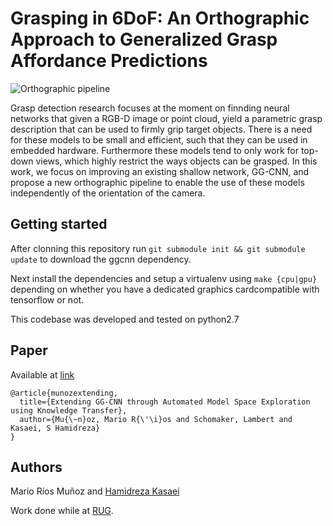 # Grasping in 6DoF: An Orthographic Approach to Generalized Grasp Affordance Predictions

![Orthographic pipeline](https://github.com/m-rios/msc-thesis/blob/master/data/results/Plots/pipeline2.png)

Grasp detection research focuses at the moment on finnding neural networks that given a
RGB-D image or point cloud, yield a parametric grasp description that can be used to
firmly grip target objects. There is a need for these models to be small and efficient, such
that they can be used in embedded hardware. Furthermore these models tend to only
work for top-down views, which highly restrict the ways objects can be grasped. In this
work, we focus on improving an existing shallow network, GG-CNN, and propose a new
orthographic pipeline to enable the use of these models independently of the orientation
of the camera.

## Getting started

After clonning this repository run `git submodule init && git submodule update`
to download the ggcnn dependency.

Next install the dependencies and setup a virtualenv using `make {cpu|gpu}`
depending on whether you have a dedicated graphics cardcompatible with tensorflow or not.

This codebase was developed and tested on python2.7

## Paper
Available at [link](https://www.ai.rug.nl/oel/papers/extending_GG-CNN_OEL.pdf)

```
@article{munozextending,
  title={Extending GG-CNN through Automated Model Space Exploration using Knowledge Transfer},
  author={Mu{\~n}oz, Mario R{\'\i}os and Schomaker, Lambert and Kasaei, S Hamidreza}
}
```

## Authors
Mario Ríos Muñoz and [Hamidreza Kasaei](https://hkasaei.github.io/)

Work done while at [RUG](https://www.rug.nl/).
